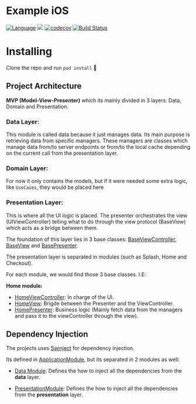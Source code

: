 # Example iOS

[![Language](https://img.shields.io/badge/language-swift-orange.svg?style=flat)](https://developer.apple.com/swift)
![](https://img.shields.io/badge/Swift%20version-3.1-red.svg)
[![codecov](https://codecov.io/gh/robertofrontado/Example-iOS/branch/master/graph/badge.svg)](https://codecov.io/gh/robertofrontado/Example-iOS)
[![Build Status](https://www.bitrise.io/app/58218597e7ddae87/status.svg?token=9--SSTEmy13Z55bXYIGqXw&branch=master)](https://www.bitrise.io/app/58218597e7ddae87)


# Installing

Clone the repo and run `pod install` :beers:

## Project Architecture

**MVP (Model-View-Presenter)** which its mainly divided in 3 layers: Data, Domain and Presentation.

### Data Layer:

This module is called data because it just manages data. Its main purpose is retrieving data from specific managers. These managers are classes which manage data from/to server endpoints or from/to the local cache depending on the current call from the presentation layer.

### Domain Layer:

For now it only contains the models, but if it were needed some extra logic, like `UseCases`, they would be placed here

### Presentation Layer:

This is where all the UI logic is placed. The presenter orchestrates the view (UIViewController) telling what to do through the view protocol (BaseView) which acts as a bridge between them.

The foundation of this layer lies in 3 base classes: [BaseViewController](https://github.com/robertofrontado/Example-iOS/blob/develop/Example-iOS/Presentation/Base/BaseViewController.swift#L12), [BaseView](https://github.com/robertofrontado/Example-iOS/blob/develop/Example-iOS/Presentation/Base/BaseView.swift#L9) and [BasePresenter](https://github.com/robertofrontado/Example-iOS/blob/develop/Example-iOS/Presentation/Base/BasePresenter.swift#L9).

The presentation layer is separated in modules (such as Splash, Home and Checkout).

For each module, we would find those 3 base classes. I.E:

**Home module:**
- [HomeViewController](https://github.com/robertofrontado/Example-iOS/blob/develop/Example-iOS/Presentation/Home/HomeViewController.swift#L12): In charge of the UI.
- [HomeView](https://github.com/robertofrontado/Example-iOS/blob/develop/Example-iOS/Presentation/Home/HomeView.swift#L9): Brigde between the Presenter and the ViewController.
- [HomePresenter](https://github.com/robertofrontado/Example-iOS/blob/develop/Example-iOS/Presentation/Home/HomePresenter.swift#L9): Business logic (Mainly fetch data from the managers and pass it to the viewController through the view).

## Dependency Injection
The projects uses [Swinject](https://github.com/Swinject/Swinject) for dependency injection.

Its defined in [ApplicationModule](https://github.com/robertofrontado/Example-iOS/blob/develop/Example-iOS/DI/ApplicationModule.swift), but its separated in 2 modules as well:

- [Data Module](https://github.com/robertofrontado/Example-iOS/blob/develop/Example-iOS/DI/DataModule.swift#L11): Defines the how to inject all the dependencies from the **data** layer.

- [PresentationModule](https://github.com/robertofrontado/Example-iOS/blob/develop/Example-iOS/DI/PresentationModule.swift#L11): Defines the how to inject all the dependencies from the **presentation** layer.